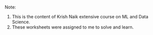 Note:
1. This is the content of Krish Naik extensive course on ML and Data Science. 
2. These worksheets were assigned to me to solve and learn. 
